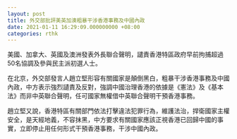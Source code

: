 ```yaml
---
layout: post
title: 外交部批評美英加澳粗暴干涉香港事務及中國內政
date: 2021-01-11 16:29:09.000000000 +08:00
categories: rthk
---
```


美國、加拿大、英國及澳洲發表外長聯合聲明，譴責香港特區政府早前拘捕超過50名協調及參與民主派初選人士。

在北京，外交部發言人趙立堅形容有關國家是顛倒黑白，粗暴干涉香港事務及中國內政，中方表示強烈讉責及反對，強調中國治理香港的依據是《憲法》及《基本法》而非中英聯合聲明，任可國家無權借中英聯合聲明干預香港事務。

趙立堅又說，香港特區有關部門依法打擊違法犯罪行為，維護法治，捍衛國家主權安全，是天經地義，不容抹黑，中方要求有關國家應該正視香港已回歸中國的事實，立即停止用任何形式干預香港事務，干涉中國內政。
